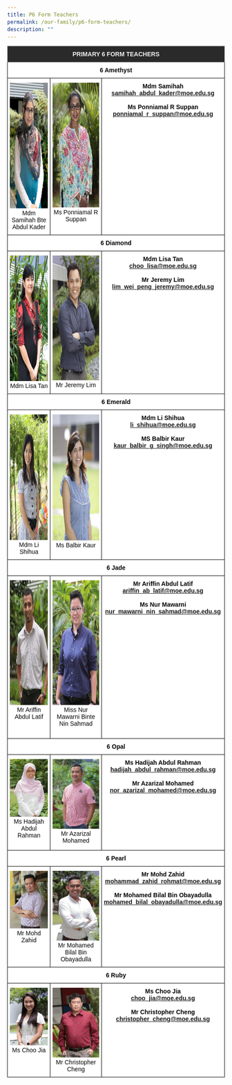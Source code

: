 ```yaml
---
title: P6 Form Teachers
permalink: /our-family/p6-form-teachers/
description: ""
---
```

<style type="text/css">
.tg  {border-collapse:collapse;border-spacing:0;}
.tg td{border-color:black;border-style:solid;border-width:1px;font-family:Arial, sans-serif;font-size:14px;
  overflow:hidden;padding:10px 5px;word-break:normal;}
.tg th{border-color:black;border-style:solid;border-width:1px;font-family:Arial, sans-serif;font-size:14px;
  font-weight:normal;overflow:hidden;padding:10px 5px;word-break:normal;}
.tg .tg-fma3{background-color:#FFF;color:#050505;text-align:center;vertical-align:middle}
.tg .tg-8zvm{background-color:#2A2A2A;border-color:inherit;color:#EEE;font-weight:bold;text-align:center;vertical-align:middle}
.tg .tg-qn16{background-color:#FFF;color:#050505;font-weight:bold;text-align:center;vertical-align:top}
.tg .tg-v9jf{background-color:#FFF;color:#050505;text-align:center;vertical-align:top}
</style>
<table class="tg">
<thead>
  <tr>
    <th class="tg-8zvm" colspan="3"><span style="color:#EEE;background-color:#2A2A2A">PRIMARY 6 FORM TEACHERS</span></th>
  </tr>
</thead>
<tbody>
  <tr>
    <td class="tg-qn16" colspan="3"><strong> 6 Amethyst</strong></td>
  </tr>
  <tr>
    <td class="tg-v9jf"><img src="/images/Mdm Samihah Bte Abdul Kader.jpeg" alt="Mdm Samihah Bte Abdul Kader.JPEG" width="193" height="290">Mdm Samihah Bte Abdul Kader<br></td>
    <td class="tg-v9jf"><img src="/images/Ms Ponniamal R Suppan.jpeg" alt="Ms Ponniamal R Suppan.JPEG" width="191" height="288">Ms Ponniamal R Suppan</td>
    <td class="tg-qn16"><strong> Mdm Samihah</strong><br><a href="mailto:samihah_abdul_kader@moe.edu.sg">samihah_abdul_kader@moe.edu.sg</a><br><br><strong>Ms Ponniamal R Suppan</strong><br><a href="mailto:ponniamal_r_suppan@moe.edu.sg">ponniamal_r_suppan@moe.edu.sg</a></td>
  </tr>
  <tr>
    <td class="tg-fma3" colspan="3"><strong>  6 Diamond </strong> </td>
  </tr>
  <tr>
    <td class="tg-v9jf"><img src="/images/Mrs Lisa Choo.jpeg" alt="Mrs Lisa Choo.JPEG" width="194" height="290">Mdm Lisa Tan<br></td>
    <td class="tg-v9jf"><img src="/images/Mr Jeremy Lim.jpeg" alt="Mr Jeremy Lim.jpeg" width="192" height="288">Mr Jeremy Lim</td>
    <td class="tg-qn16"><strong>Mdm Lisa Tan</strong><br><a href="mailto:choo_lisa@moe.edu.sg">choo_lisa@moe.edu.sg</a><br><br><strong>Mr Jeremy Lim</strong><br><a href="mailto:lim_wei_peng_jeremy@moe.edu.sg">lim_wei_peng_jeremy@moe.edu.sg</a></td>
  </tr>
  <tr>
    <td class="tg-fma3" colspan="3"> <strong> 6 Emerald </strong> </td>
  </tr>
  <tr>
    <td class="tg-v9jf"><img src="/images/Mrs Tan-Li Shi Hua.jpeg" alt="Mrs Tan-Li Shi Hua.jpeg" width="194" height="290">Mdm Li Shihua<br></td>
    <td class="tg-v9jf"><img src="/images/Ms Balbir Kaur.jpg" alt="Ms Balbir Kaur.jpg" width="194" height="291">Ms Balbir Kaur</td>
    <td class="tg-qn16"><strong>Mdm Li Shihua</strong><br><a href="mailto:i_shihua@moe.edu.sg">li_shihua@moe.edu.sg</a><br><br><strong>MS Balbir Kaur</strong><br><a href="mailto:kaur_balbir_g_singh@moe.edu.sg">kaur_balbir_g_singh@moe.edu.sg</a></td>
  </tr>
  <tr>
    <td class="tg-fma3" colspan="3"> <strong> 6 Jade </strong> </td>
  </tr>
  <tr>
    <td class="tg-v9jf"><img src="/images/Mr Ariffin.jpeg" alt="Mr Ariffin.JPEG" width="193" height="288">Mr Ariffin Abdul Latif</td>
    <td class="tg-v9jf"><img src="/images/Miss Nur Mawarni Binte Nin Sahmad.jpeg" alt="Miss Nur Mawarni Binte Nin Sahmad.jpeg" width="193" height="288">Miss Nur Mawarni Binte Nin Sahmad<br><br></td>
    <td class="tg-qn16"><strong>Mr Ariffin Abdul Latif</strong><br><a href="mailto:ariffin_ab_latif@moe.edu.sg">ariffin_ab_latif@moe.edu.sg</a><br><br><strong>Ms Nur Mawarni</strong><br><a href="mailto:nur_mawarni_nin_sahmad@moe.edu.sg">nur_mawarni_nin_sahmad@moe.edu.sg</a></td>
  </tr>
  <tr>
    <td class="tg-fma3" colspan="3"><strong>  6 Opal </strong> </td>
  </tr>
  <tr>
    <td class="tg-v9jf"><img src="/images/Ms Hadijah Abdul Rahman.jpeg" alt="Ms Hadijah Abdul Rahman.JPEG" width="194">Ms Hadijah Abdul Rahman<br><br></td>
    <td class="tg-v9jf"><img src="/images/Mr Azarizal Mohamed.jpeg" alt="Mr Azarizal Mohamed.JPEG" width="194">Mr Azarizal Mohamed</td>
    <td class="tg-qn16"><strong>Ms Hadijah Abdul Rahman</strong><br><a href="mailto:hadijah_abdul_rahman@moe.edu.sg">hadijah_abdul_rahman@moe.edu.sg</a><br><br><strong>Mr Azarizal Mohamed</strong><br><a href="mailto:nor_azarizal_mohamed@moe.edu.sg">nor_azarizal_mohamed@moe.edu.sg</a></td>
  </tr>
  <tr>
    <td class="tg-fma3" colspan="3"> <strong>  6 Pearl </strong></td>
  </tr>
  <tr>
    <td class="tg-v9jf"><img src="/images/Mr Mohd Zahid.jpeg" alt="Mr Mohd Zahid.JPEG" width="194">Mr Mohd Zahid<br></td>
    <td class="tg-v9jf"><img src="/images/Mr Mohamed Bilal Bin Obayadulla.jpeg" alt="Mr Mohamed Bilal Bin Obayadulla.JPEG" width="194">Mr Mohamed Bilal Bin Obayadulla</td>
    <td class="tg-qn16"><strong>Mr Mohd Zahid</strong><br><a href="mailto:mohammad_zahid_rohmat@moe.edu.sg">mohammad_zahid_rohmat@moe.edu.sg</a><br><br><strong>Mr Mohamed Bilal Bin Obayadulla</strong><br><a href="mailto:mohamed_bilal_obayadulla@moe.edu.sg">mohamed_bilal_obayadulla@moe.edu.sg</a><br><br></td>
  </tr>
	  <tr>
    <td class="tg-fma3" colspan="3"> <strong>  6 Ruby </strong></td>
  </tr>
  <tr>
    <td class="tg-v9jf"><img src="/images/Miss Choo Jia Jia.jpeg" alt="Miss Choo Jia Jia.JPEG" width="194">Ms Choo Jia<br></td>
    <td class="tg-v9jf"><img src="/images/Mr Cheng Chuen Yang Christopher.jpeg" alt="Mr Cheng Chuen Yang Christopher.JPEG" width="194">Mr Christopher Cheng</td>
    <td class="tg-qn16"><strong>Ms Choo Jia</strong><br><a href="mailto:choo_jia@moe.edu.sg">choo_jia@moe.edu.sg</a><br><br><strong>Mr Christopher Cheng</strong><br><a href="mailto:christopher_cheng@moe.edu.sg">christopher_cheng@moe.edu.sg</a><br><br></td>
  </tr>
</tbody>
</table>